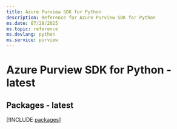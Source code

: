 ```yaml
---
title: Azure Purview SDK for Python
description: Reference for Azure Purview SDK for Python
ms.date: 07/28/2025
ms.topic: reference
ms.devlang: python
ms.service: purview
---
```

# Azure Purview SDK for Python - latest
## Packages - latest
[!INCLUDE [packages](purview-index.md)]